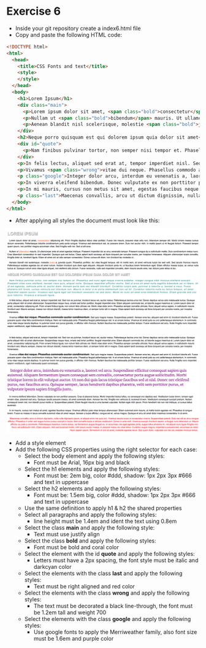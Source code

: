 # Exercise 6

* Inside your git repository create a index6.html file
* Copy and paste the following HTML code:

```html
<!DOCTYPE html>
<html>
  <head>
    <title>CSS Fonts and text</title>
    <style>
    </style>
  </head>
  <body>
    <h1>Lorem Ipsum</h1>
    <div class="main">
      <p>Lorem ipsum dolor sit amet, <span class="bold">consectetur</span> adipiscing elit. Proin fringilla dapibus tellus vitae porttitor. Fusce nisi mauris, posuere vitae odio non, bibendum semper elit. Morbi ornare massa cursus dictum venenatis. Pellentesque lobortis condimentum justo porta congue. Vivamus sed elementum est, ac posuere lorem. Duis non auctor nibh. In mattis ipsum ut mi feugiat dictum. Praesent tempor quam ipsum, nec porttitor magna accumsan vitae. Sed fringilla velit nisi. Sed ut elit eros.</p>
      <p>Nullam ut <span class="bold">bibendum</span> mauris. Ut ullamcorper ante sit amet egestas tristique. Praesent imperdiet dui ac arcu venenatis tempor. Praesent congue dui a sollicitudin mattis. Duis condimentum metus nunc. Cras bibendum consectetur mi sed imperdiet. Quisque quis est lectus. Class aptent taciti sociosqu ad litora torquent per conubia nostra, per inceptos himenaeos. Aliquam ullamcorper turpis convallis, fringilla dolor at, hendrerit ligula. Etiam sit amet orci at odio semper consectetur. Donec cursus elit diam, non tincidunt leo molestie ut..</p>
      <p>Aenean blandit nisl scelerisque, molestie <span class="bold">justo</span> a, gravida quam. Phasellus porttitor, dui vitae feugiat tempus, elit mi mollis sem, sit amet vehicula turpis leo sed velit. Sed iaculis rhoncus mauris. Pellentesque sodales egestas dui sit amet rutrum. Nullam tincidunt quis diam eget aliquam. Aliquam tincidunt porta mi, ut faucibus lorem fermentum eget. Etiam efficitur massa turpis, ac varius nulla luctus at. Quisque rutrum eros vitae ligula aliquet, non eleifend odio dictum. Fusce venenatis, nulla sed imperdiet convallis, diam mauris iaculis ante, nec dictum justo tellus id dui..</p>
    </div>
    <h2>Neque porro quisquam est qui dolorem ipsum quia dolor sit amet</h2>
    <div id="quote">
      <p>Nam finibus pulvinar tortor, non semper nisi tempor et. Phasellus sed nunc eget neque viverra sodales. Integer congue nibh rhoncus eleifend suscipit. Praesent vitae nunc eleifend, laoreet risus quis, aliquet nulla. Quisque imperdiet efficitur mollis. Sed ut eros sit amet nulla sagittis bibendum vel in libero. Ut id est egestas, vehicula ante id, auctor diam. Aenean porta sem nec blandit tincidunt. Curabitur turpis sem, pulvinar a lobortis a, laoreet a risus. Fusce pharetra elit lorem, cursus vehicula est interdum non. Mauris in dolor a mi porta elementum non vel mi. Curabitur lobortis nulla eu tellus tempus, sit amet imperdiet sapien auctor. Vivamus sed ligula eget est tincidunt venenatis vel sed dolor. Morbi ac nunc sit amet eros bibendum finibus. Etiam gravida sed nisi quis lobortis. Vivamus a aliquam ligula..</p>
    </div>
    <p>In felis lectus, aliquet sed erat at, tempor imperdiet nisl. Sed non ex pulvinar, tincidunt lacus vel, auctor metus. Pellentesque lacinia urna nisl. Donec dapibus varius odio malesuada luctus. Quisque porta aliquet nibh sit amet ullamcorper. Suspendisse neque risus, ornare sed tortor porttitor, feugiat imperdiet eros. Etiam aliquam commodo leo, at lobortis augue maximus at. Lorem ipsum dolor sit amet, consectetur adipiscing elit. Proin ornare finibus ligula, non rutrum felis ultrices vel. Morbi vitae dolor enim. Phasellus semper convallis ultricies. Nunc aliquet varius sapien, in sollicitudin mauris tincidunt sed. Mauris semper, massa non dictum blandit, massa tortor maximus diam, ut semper tortor elit in magna. Class aptent taciti sociosqu ad litora torquent per conubia nostra, per inceptos himenaeos..</p>
    <p>Vivamus <span class="wrong">vitae dui neque. Phasellus commodo auctor condimentum</span>. Sed quis magna massa. Suspendisse potenti. Aenean eros leo, aliquam sed enim id, tincidunt lobortis elit. Fusce posuere quam vitae felis condimentum tristique. Nam vel malesuada ante. Phasellus feugiat pellentesque nisl. In at ornare lectus. Vivamus sit amet justo eu orci pellentesque elementum. In commodo urna vitae neque iaculis dapibus. In pulvinar lorem non purus gravida, in efficitur nibh rhoncus. Nullam faucibus leo malesuada porttitor tempor. Fusce vestibulum est arcu. Nulla fringilla nunc imperdiet sapien vestibulum, eget malesuada quam consequat..</p>
    <p class="google">Integer dolor arcu, interdum eu venenatis a, laoreet vel arcu. Suspendisse efficitur consequat sapien quis euismod. Aliquam fermentum ipsum consequat sem convallis, consectetur porta augue sollicitudin. Morbi tristique lorem in elit volutpat auctor. Ut non dui quis lacus tristique faucibus sed at nisl. Donec nec eleifend purus, nec faucibus arcu. Quisque semper, lacus hendrerit dapibus pharetra, velit sem porttitor purus, et vulputate ipsum sapien fringilla justo..</p>
    <p>In viverra eleifend bibendum. Donec vulputate ex non porttitor posuere. Cras et placerat lectus. Morbi imperdiet lectus tellus, eu consequat orci dapibus sed. Vestibulum turpis lorem, tempor eget ornare vitae, placerat sed arcu. Quisque iaculis posuere massa, sit amet commodo diam. Aenean leo nisi, fringilla nec vehicula id, euismod id sem. Vestibulum consequat suscipit pretium. Nullam consequat lorem nisl, non blandit purus mollis ut. Suspendisse potenti. Etiam feugiat mauris a urna laoreet vulputate. Nullam eget nibh ipsum. Proin hendrerit nisi non nisl tristique, ut cursus tellus euismod..</p>
    <p>In mi mauris, cursus non metus sit amet, egestas faucibus neque. Vivamus efficitur justo vitae tempus ullamcorper. Etiam euismod enim mauris, at mollis lorem egestas vel. Phasellus id congue lorem. Fusce ac massa in lacus convallis euismod vitae sit amet neque. Aenean a turpis efficitur, congue est et, varius magna. Quisque et arcu sit amet dolor maximus consectetur in at enim..</p>
    <p class="last">Maecenas convallis, arcu ut dictum dignissim, nulla nulla dignissim ipsum, et aliquet enim nisi quis orci. Vivamus iaculis turpis ut consectetur viverra. Suspendisse potenti. Duis nec elit ac arcu congue efficitur. Phasellus in tortor sed augue luctus cursus suscipit in turpis. Sed convallis turpis a ultrices vestibulum. Donec in ante velit. Vivamus suscipit tincidunt sapien, a feugiat nunc bibendum ut. Mauris efficitur eu justo a commodo. Pellentesque maximus viverra lectus, vel fermentum augue feugiat eu. In accumsan, leo eget egestas porta, augue tellus pharetra mi, vel aliquet nunc ligula fringilla orci. Nunc vel sollicitudin nibh. Etiam aliquam, nibh sed euismod mollis, nibh ipsum auctor massa, in placerat metus dui vitae tellus. Curabitur augue magna, imperdiet a posuere sed, accumsan ac dolor. Nunc sapien ipsum, fermentum id orci sit amet, molestie egestas lacus. Sed quam dolor, vulputate non leo vel, sodales rhoncus lectus..</p>
  </body>
</html>
```

* After applying all styles the document must look like this:

![Ex 6](./results/ex_6.png)

![Ex 6](./results/ex_6b.png)

* Add a style element
* Add the following CSS properties using the right selector for each case:
  * Select the body element and apply the following styles:
      * Font must be Arial, 16px big and black
  * Select the h1 elements and apply the following styles:
    * Font must be: 2em big, color #ddd, shadow: 1px 2px 3px #666 and text in uppercase
  * Select the h2 elements and apply the following styles:
    * Font must be: 1.5em big, color #ddd, shadow: 1px 2px 3px #666 and text in uppercase
  * Use the same definition to apply h1 & h2 the shared properties
  * Select all paragraphs and apply the following styles:
    * line height must be 1.4em and ident the text using 0.8em
  * Select the class **main** and apply the following style:
    * Text must use justify align
  * Select the class **bold** and apply the following styles:
    * Font must be bold and coral color
  * Select the element with the id **quote** and apply the following styles:
    * Letters must have a 2px spacing, the font style must be italic and darkcyan color
  * Select the elements with the class **last** and apply the following styles:
    * Text must be right aligned and red color
  * Select the elements with the class **wrong** and apply the following styles:
    * The text must be decorated a black line-through, the font must be 1.2em tall and weight 700
  * Select the elements with the class **google** and apply the following styles:
    * Use google fonts to apply the Merriweather family, also font size must be 1.6em and purple color

